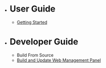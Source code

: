* # User Guide
   * [Getting Started](https://github.com/ant-media/Ant-Media-Server/wiki/02_a_Getting-Started)

* # Developer Guide
   * Build From Source
   * [Build and Update Web Management Panel](https://github.com/ant-media/Ant-Media-Server/wiki/02_b_DevGuide---Build-and-Update-Management-Web-Panel)